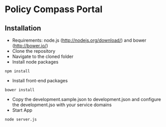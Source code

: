 # Policy Compass Portal

## Installation

* Requirements: node.js (http://nodejs.org/download/) and bower (http://bower.io/)
* Clone the repository
* Navigate to the cloned folder
* Install node packages
```
npm install
```
* Install front-end packages
```
bower install
```
* Copy the development.sample.json to development.json and configure the development.jso with your service domains
* Start App
```
node server.js
```

